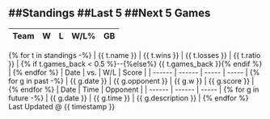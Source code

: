 ##Standings
##Last 5
##Next 5 Games
------------

| Team | W | L | W/L% | GB |
| ------ | ------ | ----- | ----- | ----- |
{% for t in standings -%}
| {{ t.name }} | {{ t.wins }} | {{ t.losses }} | {{ t.ratio }} | {% if t.games_back < 0.5 %}--{%else%} {{ t.games_back }}{% endif %} |
{% endfor %}
| Date | vs. | W/L | Score |
| ------ | ------ | ----- | ----- | 
{% for g in past -%}
| {{ g.date }} | {{ g.opponent }} | {{ g.w }} | {{ g.score }} |
{% endfor %}
| Date | Time | Opponent |
| ------ | ------ | ----- |
{% for g in future -%}
| {{ g.date }} | {{ g.time }} | {{ g.description }} |
{% endfor %}
Last Updated @ {{ timestamp }}
